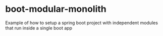 # boot-modular-monolith
Example of how to setup a spring boot project with independent modules that run inside a single boot app
